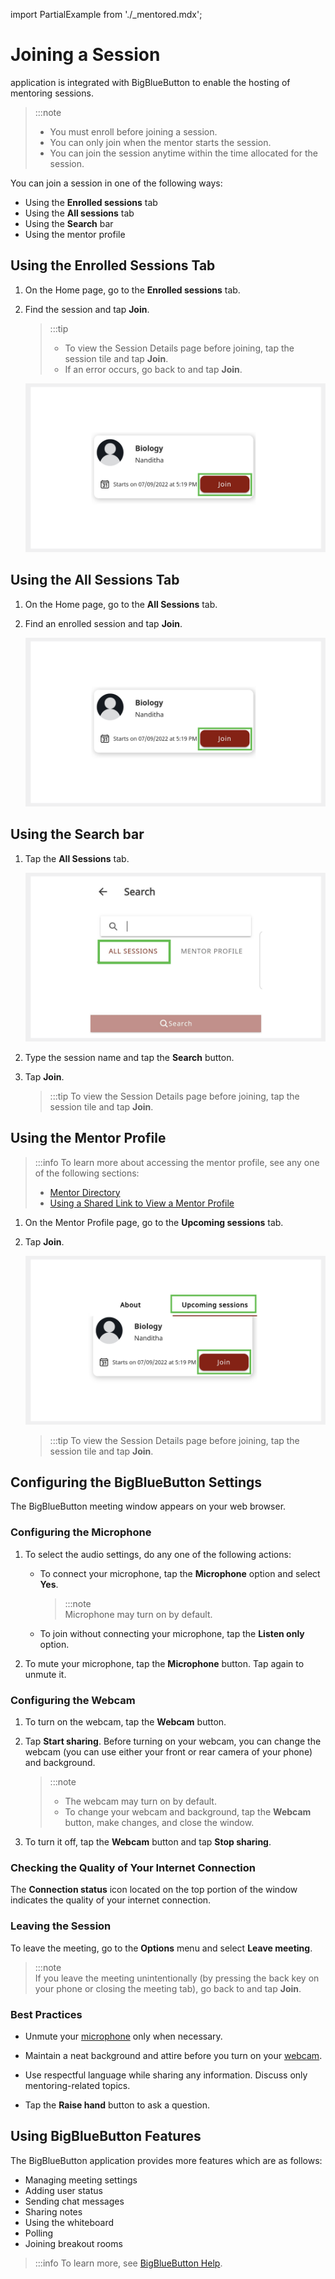 import PartialExample from './_mentored.mdx';

# Joining a Session

<PartialExample mentored /> application is integrated with BigBlueButton to enable the hosting of mentoring sessions.

> :::note  
> * You must enroll before joining a session. 
> * You can only join when the mentor starts the session.
> * You can join the session anytime within the time allocated for the session.

You can join a session in one of the following ways:

* Using the **Enrolled sessions** tab
* Using the **All sessions** tab
* Using the **Search** bar
* Using the mentor profile

## Using the Enrolled Sessions Tab

1. On the Home page, go to the **Enrolled sessions** tab.

2. Find the session and tap **Join**. 

    >:::tip
    >* To view the Session Details page before joining, tap the session tile and tap **Join**.
    >* If an error occurs, go back to <PartialExample mentored /> and tap **Join**.

    ![](media/joinbutton.png)

## Using the All Sessions Tab
    
1. On the Home page, go to the **All Sessions** tab. 

2. Find an enrolled session and tap **Join**.
  
    ![](media/joinbutton.png)

## Using the Search bar

1. Tap the **All Sessions** tab.

    ![](media/search-sessions.png)

2. Type the session name and tap the **Search** button. 

3. Tap **Join**.

    >:::tip
    >To view the Session Details page before joining, tap the session tile and tap **Join**.

## Using the Mentor Profile

>:::info
>To learn more about accessing the mentor profile, see any one of the following sections:
> * [Mentor Directory](mentor-directory.md)
> * [Using a Shared Link to View a Mentor Profile](viewing-a-mentorprofile-using-a-sharedlink.md)

1.	On the Mentor Profile page, go to the **Upcoming sessions** tab.

2.	Tap **Join**. 

    ![](media/mentorprofile-join.png)

    >:::tip
    >To view the Session Details page before joining, tap the session tile and tap **Join**.

##  Configuring the BigBlueButton Settings

The BigBlueButton meeting window appears on your web browser.

### Configuring the Microphone

1.  To select the audio settings, do any one of the following actions:

    * To connect your microphone, tap the **Microphone** option and select **Yes**. 

      > :::note  
      > Microphone may turn on by default.

    * To join without connecting your microphone, tap the **Listen only** option.

2.	To mute your microphone, tap the **Microphone** button. Tap again to unmute it.

### Configuring the Webcam 

1. To turn on the webcam, tap the **Webcam** button.

2. Tap **Start sharing**. Before turning on your webcam, you can change the webcam (you can use either your front or rear camera of your phone) and background. 

    > :::note  
    >* The webcam may turn on by default. 
    >* To change your webcam and background, tap the **Webcam** button, make changes, and close the window.

3. To turn it off, tap the **Webcam** button and tap **Stop sharing**.

### Checking the Quality of Your Internet Connection 

The **Connection status** icon located on the top portion of the window indicates the quality of your internet connection.

### Leaving the Session

To leave the meeting, go to the **Options** menu and select **Leave meeting**.

  > :::note  
  > If you leave the meeting unintentionally (by pressing the back key on your phone or closing the meeting tab), go back to <PartialExample mentored /> and tap **Join**. 

### Best Practices

- Unmute your [microphone](#configuring-the-microphone) only when necessary.

- Maintain a neat background and attire before you turn on your [webcam](#configuring-the-webcam). 

- Use respectful language while sharing any information. Discuss only mentoring-related topics.

- Tap the **Raise hand** button to ask a question.

## Using BigBlueButton Features

The BigBlueButton application provides more features which are as follows:

* Managing meeting settings
* Adding user status
* Sending chat messages
* Sharing notes
* Using the whiteboard
* Polling
* Joining breakout rooms

>:::info
>To learn more, see [BigBlueButton Help](https://bigbluebutton.org/teachers/tutorials/).